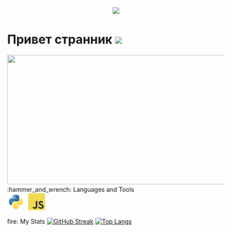 <div id="header" align="center">
  <img src="https://i.giphy.com/media/v1.Y2lkPTc5MGI3NjExdzY3MWhyZWg5cWk1MjF5Ym9pMTVpZW9wZnZrM3pzZGMwYnE3NXppciZlcD12MV9pbnRlcm5hbF9naWZfYnlfaWQmY3Q9Zw/i4El6FqjdeNiAAth3L/giphy.gif" width="100"/>
</div>

<h1>
Привет странник
  <img src="https://media.giphy.com/media/hvRJCLFzcasrR4ia7z/giphy.gif" width="30px"/>
</h1>
<div align="center">
  <img src="https://media.giphy.com/media/i4El6FqjdeNiAAth3L/giphy.gif?cid=790b76118d7d7b12trj36twy1rvi3drfm1zjpiitmaofgtkw&ep=v1_gifs_search&rid=giphy.gif&ct=g" width="600" height="300"/>
</div>
  :hammer_and_wrench: Languages and Tools 
 <div>
  <img src="https://github.com/devicons/devicon/blob/master/icons/python/python-original.svg" title="python" alt="python" width="40" height="40"/>&nbsp;
  <img src="https://github.com/devicons/devicon/blob/master/icons/javascript/javascript-original.svg" title="JavaScript" alt="JavaScript" width="40" height="40"/>&nbsp;
 
fire: My Stats 
[![GitHub Streak](http://github-readme-streak-stats.herokuapp.com?user=D1xeR&theme=dark&background=2000)](https://git.io/streak-stats)
[![Top Langs](https://github-readme-stats.vercel.app/api/top-langs/?username=your-github-username)](https://github.com/anuraghazra/github-readme-stats)
